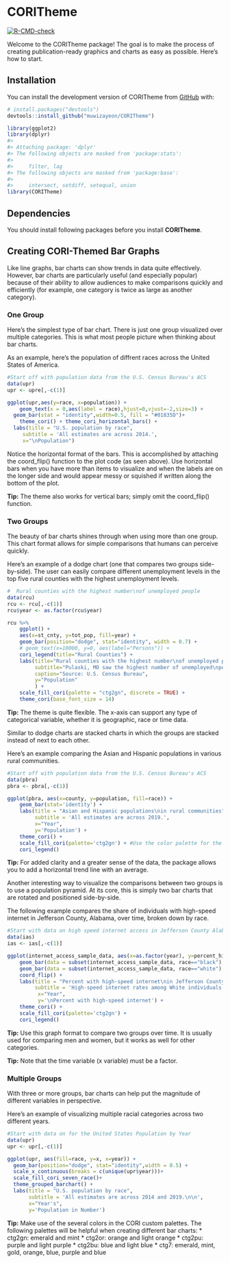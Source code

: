 
<!-- README.md is generated from README.Rmd. Please edit that file -->

# CORITheme

<!-- badges: start -->

[![R-CMD-check](https://github.com/muwizayeon/CORITheme/actions/workflows/R-CMD-check.yaml/badge.svg)](https://github.com/muwizayeon/CORITheme/actions/workflows/R-CMD-check.yaml)
<!-- badges: end -->

Welcome to the CORITheme package! The goal is to make the process of
creating publication-ready graphics and charts as easy as possible.
Here’s how to start.

## Installation

You can install the development version of CORITheme from
[GitHub](https://github.com/) with:

``` r
# install.packages("devtools")
devtools::install_github("muwizayeon/CORITheme")
```

``` r
library(ggplot2)
library(dplyr)
#> 
#> Attaching package: 'dplyr'
#> The following objects are masked from 'package:stats':
#> 
#>     filter, lag
#> The following objects are masked from 'package:base':
#> 
#>     intersect, setdiff, setequal, union
library(CORITheme)
```

## Dependencies

You should install following packages before you install **CORITheme**.

## Creating CORI-Themed Bar Graphs

Like line graphs, bar charts can show trends in data quite effectively.
However, bar charts are particularly useful (and especially popular)
because of their ability to allow audiences to make comparisons quickly
and efficiently (for example, one category is twice as large as another
category).

### One Group

Here’s the simplest type of bar chart. There is just one group
visualized over multiple categories. This is what most people picture
when thinking about bar charts.

As an example, here’s the population of diffrent races across the United
States of America.

``` r
#Start off with population data from the U.S. Census Bureau's ACS
data(upr)
upr <- upre[,-c(1)]

ggplot(upr,aes(y=race, x=population)) +
    geom_text(x = 0,aes(label = race),hjust=0,vjust=-2,size=3) +
  geom_bar(stat = "identity",width=0.5, fill = "#01835D")+
    theme_cori() + theme_cori_horizontal_bars() +
  labs(title = "U.S. population by race",
     subtitle = 'All estimates are across 2014.',
     x="\nPopulation") 
```

Notice the horizontal format of the bars. This is accomplished by
attaching the coord_flip() function to the plot code (as seen above).
Use horizontal bars when you have more than items to visualize and when
the labels are on the longer side and would appear messy or squished if
written along the bottom of the plot.

**Tip:** The theme also works for vertical bars; simply omit the
coord_flip() function.

### Two Groups

The beauty of bar charts shines through when using more than one group.
This chart format allows for simple comparisons that humans can perceive
quickly.

Here’s an example of a dodge chart (one that compares two groups
side-by-side). The user can easily compare different unemployment levels
in the top five rural counties with the highest unemployment levels.

``` r
#  Rural counties with the highest number\nof unemployed people
data(rcu)
rcu <- rcu[,-c(1)]
rcu$year <- as.factor(rcu$year)

rcu %>%
    ggplot() + 
    aes(x=st_cnty, y=tot_pop, fill=year) + 
    geom_bar(position="dodge", stat="identity", width = 0.7) + 
    # geom_text(x=10000, y=0, aes(label="Persons")) +
    cori_legend(title="Rural Counties") +
    labs(title="Rural counties with the highest number\nof unemployed people",
         subtitle="Pulaski, MO saw the highest number of unemployed\npeople in both 2014 and 2019.",
         caption="Source: U.S. Census Bureau",
         y="Population"
         ) +
    scale_fill_cori(palette = "ctg2gn", discrete = TRUE) +
    theme_cori(base_font_size = 14)
```

**Tip:** The theme is quite flexible. The x-axis can support any type of
categorical variable, whether it is geographic, race or time data.

Similar to dodge charts are stacked charts in which the groups are
stacked instead of next to each other.

Here’s an example comparing the Asian and Hispanic populations in
various rural communities.

``` r
#Start off with population data from the U.S. Census Bureau's ACS
data(pbra)
pbra <- pbra[,-c(1)]

ggplot(pbra, aes(x=county, y=population, fill=race)) + 
    geom_bar(stat='identity') +
    labs(title = "Asian and Hispanic populations\nin rural communities",
         subtitle = 'All estimates are across 2019.',
         x="Year", 
         y='Population') + 
    theme_cori() + 
    scale_fill_cori(palette='ctg2gn') + #Use the color palette for the two greens
    cori_legend()
```

**Tip:** For added clarity and a greater sense of the data, the package
allows you to add a horizontal trend line with an average.

Another interesting way to visualize the comparisons between two groups
is to use a population pyramid. At its core, this is simply two bar
charts that are rotated and positioned side-by-side.

The following example compares the share of individuals with high-speed
internet in Jefferson County, Alabama, over time, broken down by race.

``` r
#Start with data on high speed internet access in Jefferson County Alabama
data(ias)
ias <- ias[,-c(1)]

ggplot(internet_access_sample_data, aes(x=as.factor(year), y=percent_high_speed_internet, fill=race)) + 
    geom_bar(data = subset(internet_access_sample_data, race=="black"), stat = "identity") +
    geom_bar(data = subset(internet_access_sample_data, race=="white"), stat = "identity", aes(y=-percent_high_speed_internet)) + 
    coord_flip() +
    labs(title = "Percent with high-speed internet\nin Jefferson County, AL",
         subtitle = 'High-speed internet rates among White individuals were\nalmost double what they were among Black individuals.',
          x="Year", 
          y='\nPercent with high-speed internet') +
    theme_cori() + 
    scale_fill_cori(palette='ctg2gn') + 
    cori_legend()
```

**Tip:** Use this graph format to compare two groups over time. It is
usually used for comparing men and women, but it works as well for other
categories.

**Tip:** Note that the time variable (x variable) must be a factor.

### Multiple Groups

With three or more groups, bar charts can help put the magnitude of
different variables in perspective.

Here’s an example of visualizing multiple racial categories across two
different years.

``` r
#Start with data on for the United States Population by Year
data(upr)
upr <- upr[,-c(1)]

ggplot(upr, aes(fill=race, y=x, x=year)) + 
  geom_bar(position="dodge", stat="identity",width = 0.5) +
  scale_x_continuous(breaks = c(unique(upr$year)))+
  scale_fill_cori_seven_race()+
  theme_grouped_barchart() +
  labs(title = "U.S. population by race",
       subtitle = 'All estimates are across 2014 and 2019.\n\n',
       x="Year's",
       y='Population in Number') 
```

**Tip:** Make use of the several colors in the CORI custom palettes. The
following palettes will be helpful when creating different bar charts:
\* ctg2gn: emerald and mint \* ctg2or: orange and light orange \*
ctg2pu: purple and light purple \* ctg2bu: blue and light blue \* ctg7:
emerald, mint, gold, orange, blue, purple and blue
